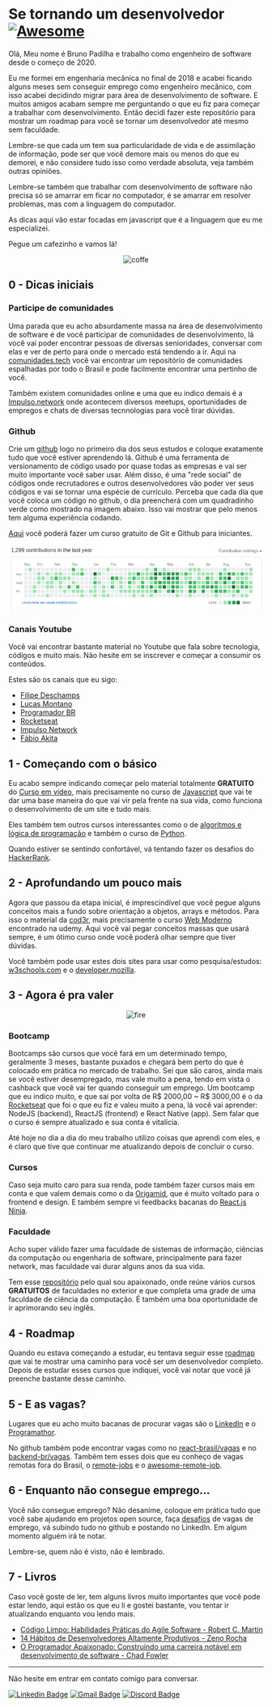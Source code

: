 # Se tornando um desenvolvedor [![Awesome](https://cdn.rawgit.com/sindresorhus/awesome/d7305f38d29fed78fa85652e3a63e154dd8e8829/media/badge.svg)](https://github.com/sindresorhus/awesome#readme)

Olá, Meu nome é Bruno Padilha e trabalho como engenheiro de software desde o começo de 2020.

Eu me formei em engenharia mecânica no final de 2018 e acabei ficando alguns meses sem conseguir emprego como engenheiro mecânico, com isso
acabei decidindo migrar para área de desenvolvimento de software. E muitos amigos acabam sempre me perguntando o que eu
fiz para começar a trabalhar com desenvolvimento.
Então decidi fazer este repositório para mostrar um roadmap para você se tornar um desenvolvedor até mesmo sem faculdade.

Lembre-se que cada um tem sua particularidade de vida e de assimilação de informação, pode ser que você demore mais ou menos do que eu demorei, e não considere tudo isso como verdade absoluta, veja também outras opiniões.

Lembre-se também que trabalhar com desenvolvimento de software não precisa só se amarrar em ficar no computador, é se amarrar em resolver problemas, mas com a linguagem do computador.

As dicas aqui vão estar focadas em javascript que é a linguagem que eu me especializei.

Pegue um cafezinho e vamos lá!

<center>

![coffe](https://media2.giphy.com/avatars/good-morning/mBgOAyM6ww8i.gif)

</center>

## 0 - Dicas iniciais

### Participe de comunidades

Uma parada que eu acho absurdamente massa na área de desenvolvimento de software
é de você participar de comunidades de desenvolvimento, lá você
vai poder encontrar pessoas de diversas senioridades, conversar com elas e ver de perto para onde o mercado está tendendo a ir.
Aqui na [comunidades.tech](https://comunidades.tech/) você vai encontrar um repositório de comunidades espalhadas por todo o Brasil e pode facilmente encontrar uma pertinho de você.

Também existem comunidades online e uma que eu indico demais é a [Impulso.network](https://impulser.me/Uexw0m) onde acontecem diversos meetups,
oportunidades de empregos e chats de diversas tecnnologias para você tirar dúvidas.

### Github

Crie um [github](https://github.com) logo no primeiro dia dos seus estudos e coloque exatamente tudo que você estiver aprendendo lá. Github é uma ferramenta de versionamento de código usado por quase todas as empresas e vai ser muito importante você saber usar.
Além disso, é uma "rede social" de códigos onde recrutadores e outros desenvolvedores vão poder ver seus códigos e vai se tornar uma espécie de currículo. Perceba que cada dia que você coloca um código no github,
o dia preencherá com um quadradinho verde como mostrado na imagem abaixo. Isso vai mostrar que pelo menos tem alguma experiência codando.

[Aqui](https://www.udemy.com/course/git-e-github-para-iniciantes/) você poderá fazer um curso gratuito de Git e Github para iniciantes.

![github-contribuitions](assets/github-contributions.png)

### Canais Youtube

Você vai encontrar bastante material no Youtube que fala sobre tecnologia, códigos e muito mais. Não hesite em se inscrever e começar a consumir os conteúdos.

Estes são os canais que eu sigo:

- [Filipe Deschamps](https://www.youtube.com/channel/UCU5JicSrEM5A63jkJ2QvGYw)
- [Lucas Montano](https://www.youtube.com/channel/UCyHOBY6IDZF9zOKJPou2Rgg)
- [Programador BR](https://www.youtube.com/channel/UCrdgeUeCll2QKmqmihIgKBQ)
- [Rocketseat](https://www.youtube.com/channel/UCSfwM5u0Kce6Cce8_S72olg)
- [Impulso Network](https://www.youtube.com/channel/UChfPxID6Mi1GL3-o4ede6Ew)
- [Fábio Akita](https://www.youtube.com/user/AkitaOnRails)

## 1 - Começando com o básico

Eu acabo sempre indicando começar pelo material totalmente **GRATUITO** do [Curso em vídeo](https://www.youtube.com/user/cursosemvideo), mais precisamente no curso de [Javascript](https://www.youtube.com/playlist?list=PLHz_AreHm4dlsK3Nr9GVvXCbpQyHQl1o1) que vai te dar uma base
maneira do que vai vir pela frente na sua vida, como funciona o desenvolvimento de um site e tudo mais.

Eles também tem outros cursos interessantes como o de [algoritmos e lógica de programação](https://www.youtube.com/watch?v=8mei6uVttho&list=PLtcmVcOuK65yUfMiVHiNCmKaAk3n333d9&ab_channel=CursoemV%C3%ADdeo) e também o curso de
[Python](https://www.youtube.com/watch?v=S9uPNppGsGo&list=PLvE-ZAFRgX8hnECDn1v9HNTI71veL3oW0).

Quando estiver se sentindo confortável, vá tentando fazer os desafios do [HackerRank](https://www.hackerrank.com/dashboard).

## 2 - Aprofundando um pouco mais

Agora que passou da etapa inicial, é imprescindível que você pegue alguns conceitos
mais a fundo sobre orientação a objetos, arrays e métodos. Para isso o material da [cod3r](https://www.cod3r.com.br/), mais precisamente o curso [Web Moderno](https://www.udemy.com/course/curso-web/) encontrado
na udemy. Aqui você vai pegar conceitos massas que usará sempre, é um ótimo
curso onde você poderá olhar sempre que tiver dúvidas.

Você também pode usar estes dois sites para usar como pesquisa/estudos: [w3schools.com](https://www.w3schools.com/) e o [developer.mozilla](https://developer.mozilla.org/pt-BR/docs/Web).

## 3 - Agora é pra valer

<center>

![fire](https://media1.giphy.com/media/13HgwGsXF0aiGY/giphy.gif)

</center>

### Bootcamp

Bootcamps são cursos que você fará em um determinado tempo, geralmente 3 meses, bastante puxados e chegará bem perto do que é colocado em prática no mercado de trabalho.
Sei que são caros, ainda mais se você estiver desempregado, mas vale muito a pena, tendo em vista o cashback que você vai ter quando conseguir um emprego.
Um bootcamp que eu indico muito, e que sai por volta de R$ 2000,00 ~ R$ 3000,00 é o da [Rocketseat](https://rocketseat.com.br/) que foi o que eu fiz e valeu muito a pena, lá você vai aprender: NodeJS (backend), ReactJS (frontend) e React Native (app).
Sem falar que o curso é sempre atualizado e sua conta é vitalícia.

Até hoje no dia a dia do meu trabalho utilizo coisas que aprendi com eles, e é claro que tive que continuar me atualizando depois de concluir o curso.

### Cursos

Caso seja muito caro para sua renda, pode também fazer cursos mais em conta e que valem demais como o da [Origamid](https://www.origamid.com/), que é muito voltado para o frontend e design.
E também sempre vi feedbacks bacanas do [React.js Ninja](https://www.udemy.com/course/curso-reactjs-ninja/?src=sac&kw=react).

### Faculdade

Acho super válido fazer uma faculdade de sistemas de informação, ciências da computação ou engenharia de software,
principalmente para fazer network, mas faculdade vai durar alguns anos da sua vida.

Tem esse [repositório](https://github.com/ossu/computer-science) pelo qual sou apaixonado, onde reúne vários cursos **GRATUITOS** de faculdades no exterior e que completa uma
grade de uma faculdade de
ciência da computação. É também uma boa oportunidade de ir aprimorando seu inglês.

## 4 - Roadmap

Quando eu estava começando a estudar, eu tentava seguir esse [roadmap](https://github.com/kamranahmedse/developer-roadmap) que vai te mostrar uma
caminho para você ser um desenvolvedor completo.
Depois de estudar esses cursos que indiquei, você vai notar que você já preenche bastante desse caminho.

## 5 - E as vagas?

Lugares que eu acho muito bacanas de procurar vagas são o [LinkedIn](https://www.linkedin.com/) e o [Programathor](https://programathor.com.br/jobs).

No github também pode encontrar vagas como no [react-brasil/vagas](https://github.com/react-brasil/vagas) e no [backend-br/vagas](https://github.com/backend-br/vagas/issues).
Também tem esses dois que eu conheço de vagas remotas fora do Brasil, o [remote-jobs](https://github.com/remoteintech/remote-jobs) e o [awesome-remote-job](https://github.com/lukasz-madon/awesome-remote-job).

## 6 - Enquanto não consegue emprego...

Você não consegue emprego? Não desanime, coloque em prática tudo que você sabe ajudando em projetos open source, faça [desafios](https://github.com/felipefialho/frontend-challenges) de vagas de emprego, vá subindo tudo no github
e postando no LinkedIn. Em algum momento alguém irá te notar.

Lembre-se, quem não é visto, não é lembrado.

## 7 - Livros

Caso você goste de ler, tem alguns livros muito importantes que você pode estar lendo, aqui estão os que eu li e gostei bastante, vou tentar ir atualizando enquanto vou lendo mais.

- [Código Limpo: Habilidades Práticas do Agile Software - Robert C. Martin](https://www.amazon.com.br/C%C3%B3digo-Limpo-Robert-C-Martin-ebook/dp/B085Q2K632/ref=sr_1_2?adgrpid=80165353086&dchild=1&gclid=EAIaIQobChMI8OKZ98X16wIVVYCRCh0J_w77EAAYASAAEgLpsvD_BwE&hvadid=426015457136&hvdev=c&hvlocphy=1001648&hvnetw=g&hvqmt=e&hvrand=2382991453628909219&hvtargid=kwd-468856013035&hydadcr=5622_11235117&keywords=c%C3%B3digo+limpo&qid=1600529751&sr=8-2&tag=hydrbrgk-20)
- [14 Hábitos de Desenvolvedores Altamente Produtivos - Zeno Rocha](https://www.amazon.com.br/14-H%C3%A1bitos-Desenvolvedores-Altamente-Produtivos-ebook/dp/B08BF7PZZX/ref=sr_1_1?__mk_pt_BR=%C3%85M%C3%85%C5%BD%C3%95%C3%91&dchild=1&keywords=14+dicas+desenvolvedor&qid=1600529797&sr=8-1)
- [O Programador Apaixonado: Construindo uma carreira notável em desenvolvimento de software - Chad Fowler](https://www.amazon.com.br/Programador-Apaixonado-Construindo-carreira-desenvolvimento-ebook/dp/B00VAAM7LE/ref=sr_1_6?__mk_pt_BR=%C3%85M%C3%85%C5%BD%C3%95%C3%91&dchild=1&keywords=Desenvolvedor+apaixonado&qid=1600529856&sr=8-6)

---

Não hesite em entrar em contato comigo para conversar.

[![Linkedin Badge](https://img.shields.io/badge/-BrunoPadilha-blue?style=flat-square&logo=Linkedin&logoColor=white&link=https://www.linkedin.com/in/brpadilha/)](https://www.linkedin.com/in/brpadilha/)
[![Gmail Badge](https://img.shields.io/badge/-brpadilha.dev@gmail.com-c14438?style=flat-square&logo=Gmail&logoColor=white&link=mailto:brpadilha.dev@gmail.com)](mailto:brpadilha.dev@gmail.com)
[![Discord Badge](https://img.shields.io/badge/-brpadilha%234062-7289DA?style=flat-square&logo=discord&logoColor=white&link=https://discord.com/)](https://discord.com/)
